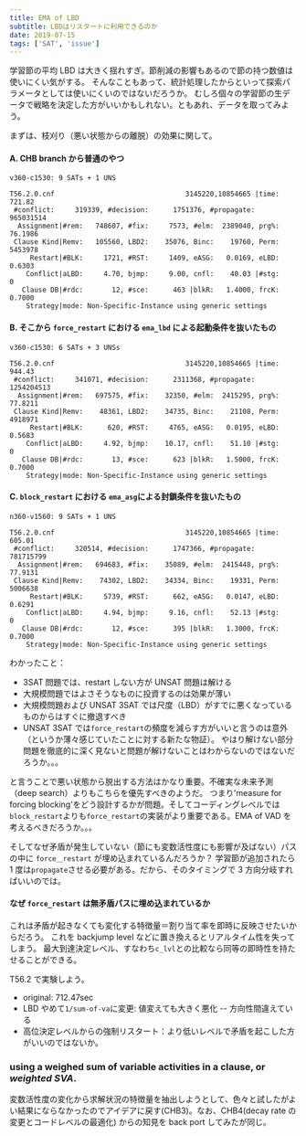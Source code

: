 ```yaml
---
title: EMA of LBD
subtitle: LBDはリスタートに利用できるのか
date: 2019-07-15
tags: ['SAT', 'issue']
---
```


学習節の平均 LBD は大きく揺れすぎ。節削減の影響もあるので節の持つ数値は使いにくい気がする。
そんなこともあって、統計処理したからといって探索パラメータとしては使いにくいのではないだろうか。
むしろ個々の学習節の生データで戦略を決定した方がいいかもしれない。ともあれ、データを取ってみよう。

まずは、枝刈り（悪い状態からの離脱）の効果に関して。

#### A. CHB branch から普通のやつ

```
v360-c1530: 9 SATs + 1 UNS

T56.2.0.cnf                                3145220,10854665 |time:   721.82
 #conflict:     319339, #decision:      1751376, #propagate:      965031514
  Assignment|#rem:   748607, #fix:     7573, #elm:  2389040, prg%:  76.1986
 Clause Kind|Remv:   105560, LBD2:    35076, Binc:    19760, Perm:  5453978
     Restart|#BLK:     1721, #RST:     1409, eASG:   0.0169, eLBD:   0.6303
    Conflict|aLBD:     4.70, bjmp:     9.00, cnfl:    40.03 |#stg:        0
   Clause DB|#rdc:       12, #sce:      463 |blkR:   1.4000, frcK:   0.7000
    Strategy|mode: Non-Specific-Instance using generic settings
```

#### B. そこから `force_restart` における `ema_lbd` による起動条件を抜いたもの

```
v360-c1530: 6 SATs + 3 UNSs

T56.2.0.cnf                                3145220,10854665 |time:   944.43
 #conflict:     341071, #decision:      2311368, #propagate:     1254204513
  Assignment|#rem:   697575, #fix:    32350, #elm:  2415295, prg%:  77.8211
 Clause Kind|Remv:    48361, LBD2:    34735, Binc:    21108, Perm:  4918971
     Restart|#BLK:      620, #RST:     4765, eASG:   0.0195, eLBD:   0.5683
    Conflict|aLBD:     4.92, bjmp:    10.17, cnfl:    51.10 |#stg:        0
   Clause DB|#rdc:       13, #sce:      623 |blkR:   1.5000, frcK:   0.7000
    Strategy|mode: Non-Specific-Instance using generic settings
```

#### C. `block_restart` における `ema_asg`による封鎖条件を抜いたもの

```
n360-v1560: 9 SATs + 1 UNS

T56.2.0.cnf                                3145220,10854665 |time:   605.01
 #conflict:     320514, #decision:      1747366, #propagate:      781715799
  Assignment|#rem:   694683, #fix:    35089, #elm:  2415448, prg%:  77.9131
 Clause Kind|Remv:    74302, LBD2:    34334, Binc:    19331, Perm:  5006638
     Restart|#BLK:     5739, #RST:      662, eASG:   0.0147, eLBD:   0.6291
    Conflict|aLBD:     4.94, bjmp:     9.16, cnfl:    52.13 |#stg:        0
   Clause DB|#rdc:       12, #sce:      395 |blkR:   1.3000, frcK:   0.7000
    Strategy|mode: Non-Specific-Instance using generic settings
```

わかったこと：

- 3SAT 問題では、restart しない方が UNSAT 問題は解ける
- 大規模問題ではよさそうなものに投資するのは効果が薄い
- 大規模問題および UNSAT 3SAT では尺度（LBD）がすでに悪くなっているものからはすぐに撤退すべき
- UNSAT 3SAT では`force_restart`の頻度を減らす方がいいと言うのは意外（というか薄々感じていたことに対する新たな物証）。
  やはり解けない部分問題を徹底的に深く見ないと問題が解けないことはわからないのではないだろうか。。。

と言うことで悪い状態から脱出する方法はかなり重要。不確実な未来予測（deep search）よりもこちらを優先すべきのようだ。
つまり'measure for forcing blocking'をどう設計するかが問題。そしてコーディングレベルでは`block_restart`よりも`force_restart`の実装がより重要である。EMA of VAD を考えるべきだろうか。。。

そしてなぜ矛盾が発生していない（節にも変数活性度にも影響が及ばない）パスの中に `force＿restart` が埋め込まれているんだろうか？ 学習節が追加されたら 1 度は`propagate`させる必要がある。だから、そのタイミングで 3 方向分岐すればいいのでは。

#### なぜ `force_restart` は無矛盾パスに埋め込まれているか

これは矛盾が起きなくても変化する特徴量＝割り当て率を即時に反映させたいからだろう。
これを backjump level などに置き換えるとリアルタイム性を失ってしまう。
最大到達決定レベル、すなわち`c_lvl`との比較なら同等の即時性を持たせることができる。

T56.2 で実験しよう。

- original: 712.47sec
- LBD やめて`1/sum-of-va`に変更: 値変えても大きく悪化 -- 方向性間違えている
- 高位決定レベルからの強制リスタート：より低いレベルで矛盾を起こした方がいいのではないか。

### using a weighed sum of variable activities in a clause, or _weighted SVA_.

変数活性度の変化から求解状況の特徴量を抽出しようとして、色々と試したがよい結果にならなかったのでアイデアに戻す(CHB3)。なお、CHB4(decay rate の変更とコードレベルの最適化) からの知見を back port してみたが同じ。
